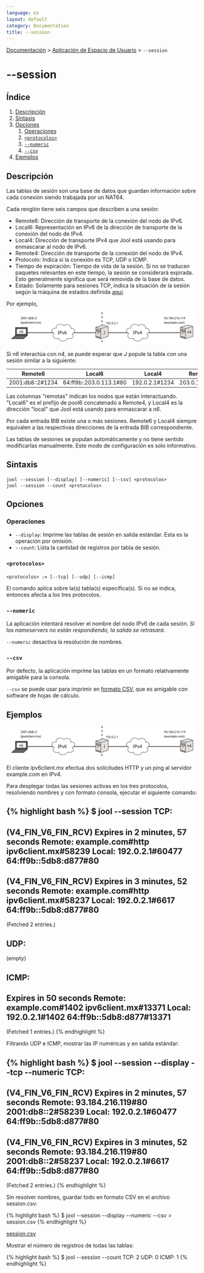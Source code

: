 ```yaml
---
language: es
layout: default
category: Documentation
title: --session
---
```


[Documentación](documentation.html) > [Aplicación de Espacio de Usuario](documentation.html#aplicacin-de-espacio-de-usuario) > `--session`

# \--session

## Índice

1. [Descripción](#descripcin)
2. [Sintaxis](#sintaxis)
3. [Opciones](#opciones)
   1. [Operaciones](#operaciones)
   2. [`<protocolos>`](#protocolos)
   3. [`--numeric`](#numeric)
   4. [`--csv`](#csv)
4. [Ejemplos](#ejemplos)

## Descripción

Las tablas de sesión son una base de datos que guardan información sobre cada conexión siendo trabajada por un NAT64.

Cada renglón tiene seis campos que describen a una sesión:

- Remote6: Dirección de transporte de la conexión del nodo de IPv6.
- Local6: Representación en IPv6 de la dirección de transporte de la conexión del nodo de IPv4.
- Local4: Dirección de transporte IPv4 que Jool está usando para enmascarar al nodo de IPv6.
- Remote4: Dirección de transporte de la conexión del nodo de IPv4.
- Protocolo: Indica si la conexión es TCP, UDP o ICMP.
- Tiempo de expiración: Tiempo de vida de la sesión. Si no se traducen paquetes relevantes en este tiempo, la sesión se considerará expirada. Esto generalmente significa que será removida de la base de datos.
- Estado: Solamente para sesiones TCP, indica la situación de la sesión según la máquina de estados definida [aquí](http://tools.ietf.org/html/rfc6146#section-3.5.2.2).

Por ejemplo,

![Fig.1 - Red](../images/usr-session.svg)

Si _n6_ interactúa con _n4_, se puede esperar que _J_ popule la tabla con una sesión similar a la siguiente:

| Remote6          | Local6                  | Local4         | Remote4        | Protocolo | Expiración |
|------------------|-------------------------|----------------|----------------|-----------|------------|
| 2001:db8::2#1234 | 64:ff9b::203.0.113.1#80 | 192.0.2.1#1234 | 203.0.113.1#80 | UDP       | 2 min      |

Las columnas "remotas" indican los nodos que están interactuando. "Local6" es el prefijo de pool6 concatenado a Remote4, y Local4 es la dirección "local" que Jool está usando para enmascarar a _n6_.

Por cada entrada BIB existe una o más sesiones. Remote6 y Local4 siempre equivalen a las respectivas direcciones de la entrada BIB correspondiente.

Las tablas de sesiones se populan automáticamente y no tiene sentido modificarlas manualmente. Este modo de configuración es solo informativo.

## Sintaxis

	jool --session [--display] [--numeric] [--csv] <protocolos>
	jool --session --count <protocolos>

## Opciones

### Operaciones

* `--display`: Imprime las tablas de sesión en salida estándar. Esta es la operación por omisión.
* `--count`: Lista la cantidad de registros por tabla de sesión.

### `<protocolos>`

	<protocolos> := [--tcp] [--udp] [--icmp]

El comando aplica sobre la(s) tabla(s) específica(s). Si no se indica, entonces afecta a los tres protocolos.

### `--numeric`

La aplicación intentará resolver el nombre del nodo IPv6 de cada sesión. _Si los nameservers no están respondiendo, la salida se retrasará_.

`--numeric` desactiva la resolución de nombres.

### `--csv`

Por defecto, la aplicación imprime las tablas en un formato relativamente amigable para la consola.

`--csv` se puede usar para imprimir en [formato CSV](http://es.wikipedia.org/wiki/CSV), que es amigable con software de hojas de cálculo.

## Ejemplos

![Fig.2 - Red para ejemplo de sesión](../images/usr-session.svg)

El cliente ipv6client.mx efectua dos solicitudes HTTP y un ping al servidor example.com en IPv4.

Para desplegar todas las sesiones activas en los tres protocolos, resolviendo nombres y con formato consola, ejecutar el siguiente comando:

{% highlight bash %}
$ jool --session
TCP:
---------------------------------
(V4_FIN_V6_FIN_RCV) Expires in 2 minutes, 57 seconds
Remote: example.com#http	ipv6client.mx#58239
Local: 192.0.2.1#60477		64:ff9b::5db8:d877#80
---------------------------------
(V4_FIN_V6_FIN_RCV) Expires in 3 minutes, 52 seconds
Remote: example.com#http	ipv6client.mx#58237
Local: 192.0.2.1#6617		64:ff9b::5db8:d877#80
---------------------------------
  (Fetched 2 entries.)

UDP:
---------------------------------
  (empty)

ICMP:
---------------------------------
Expires in 50 seconds
Remote: example.com#1402	ipv6client.mx#13371
Local: 192.0.2.1#1402		64:ff9b::5db8:d877#13371
---------------------------------
  (Fetched 1 entries.)
{% endhighlight %}

Filtrando UDP e ICMP, mostrar las IP numéricas y en salida estándar:

{% highlight bash %}
$ jool --session --display --tcp --numeric
TCP:
---------------------------------
(V4_FIN_V6_FIN_RCV) Expires in 2 minutes, 57 seconds
Remote: 93.184.216.119#80	2001:db8::2#58239
Local: 192.0.2.1#60477		64:ff9b::5db8:d877#80
---------------------------------
(V4_FIN_V6_FIN_RCV) Expires in 3 minutes, 52 seconds
Remote: 93.184.216.119#80	2001:db8::2#58237
Local: 192.0.2.1#6617		64:ff9b::5db8:d877#80
---------------------------------
  (Fetched 2 entries.)
{% endhighlight %}

Sin resolver nombres, guardar todo en formato CSV en el archivo session.csv:

{% highlight bash %}
$ jool --session --display --numeric --csv > session.csv
{% endhighlight %}

[session.csv](../obj/session.csv)

Mostrar el número de registros de todas las tablas:

{% highlight bash %}
$ jool --session --count
TCP: 2
UDP: 0
ICMP: 1
{% endhighlight %}
